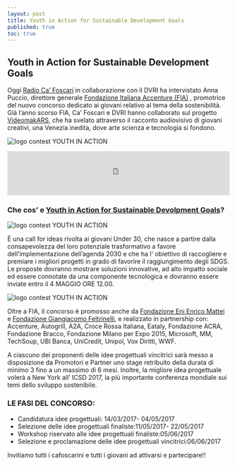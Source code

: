 ```yaml
---
layout: post
title: Youth in Action for Sustainable Development Goals
published: true
toc: true
---
```


## Youth in Action for Sustainable Development Goals

Oggi [Radio Ca’ Foscari](http://radiocafoscari.it) in collaborazione con il DVRI ha intervistato Anna Puccio, direttore generale [Fondazione Italiana Accenture (FIA)](http://fondazioneaccenture.it) , promotrice del nuovo concorso dedicato ai giovani  relativo al tema della sostenibilità.
Già l’anno scorso FIA, Ca’ Foscari e DVRI hanno collaborato sul progetto [VideomakARS](http://distrettovenezianoricerca.it/progetti/video-makars.html), che ha svelato attraverso il racconto audiovisivo di giovani creativi, una Venezia inedita, dove arte scienza e tecnologia si fondono.

![logo contest YOUTH IN ACTION]({{site.baseurl}}/assets/posts/FIA_SOSTENIBILE.png)

<iframe src="https://widget.spreaker.com/player?episode_id=11514756&theme=light&autoplay=false&playlist=false&cover_image_url=https%3A%2F%2Fd3wo5wojvuv7l.cloudfront.net%2Fimages.spreaker.com%2Foriginal%2F7f2ff23a2c94dd6e711842848301bafd.jpg" width="100%" height="100px" frameborder="0"></iframe>

### Che cos’ e [Youth in Action for Sustainable Devolpment Goals](http://youthinactionforsdgs.ideatre60.it/)?

![logo contest YOUTH IN ACTION]({{site.baseurl}}/assets/posts/FIA_SOSTENIBILE2.png)

È una call for ideas rivolta ai giovani Under 30, che nasce a partire dalla consapevolezza del loro potenziale trasformativo a favore dell’implementazione dell’agenda 2030 e che ha l' obiettivo di raccogliere e premiare i migliori progetti in grado di favorire il raggiungimento degli SDGS.
Le proposte dovranno mostrare soluzioni innovative, ad alto impatto sociale ed essere connotate da una componente tecnologica e dovranno essere inviate entro il 4 MAGGIO ORE 12.00.

![logo contest YOUTH IN ACTION]({{site.baseurl}}/assets/posts/FIA_SOSTENIBILE3.png)

Oltre a FIA, il concorso è promosso anche da [Fondazione Eni Enrico Mattei](http://www.feem.it/getpage.aspx?id=3643&lang=ita) e [Fondazione Giangiacomo Feltrinelli](http://www.fondazionefeltrinelli.it/), e realizzato in partnership con: Accenture, Autogrill, A2A, Croce Rossa Italiana, Eataly, Fondazione ACRA, Fondazione Bracco, Fondazione Milano per Expo 2015, Microsoft, MM, TechSoup, UBI Banca, UniCredit, Unipol, Vox Diritti, WWF.	

A ciascuno dei proponenti delle idee progettuali vincitrici sarà messo a disposizione da Promotori e Partner uno stage retribuito della durata di minimo 3 fino a un massimo di 6 mesi. 
Inoltre, la migliore idea progettuale volerà a New York all’ ICSD 2017, la più importante conferenza mondiale sui temi dello sviluppo sostenibile.

### LE FASI DEL CONCORSO:
- Candidatura idee progettuali: 14/03/2017- 04/05/2017
- Selezione delle idee progettuali finaliste:11/05/2017- 22/05/2017
- Workshop riservato alle idee progettuali finaliste:05/06/2017
- Selezione e proclamazione delle idee progettuali vincitrici:06/06/2017


Invitiamo tutti i cafoscarini e tutti i giovani ad attivarsi e partecipare!!
